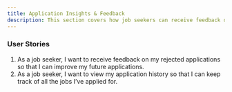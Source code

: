 ```yaml
---
title: Application Insights & Feedback
description: This section covers how job seekers can receive feedback on rejected applications and view their application history. These features help job seekers improve future applications and track their job search progress.
---
```


### User Stories

1. As a job seeker, I want to receive feedback on my rejected applications so that I can improve my future applications.
2. As a job seeker, I want to view my application history so that I can keep track of all the jobs I’ve applied for.
